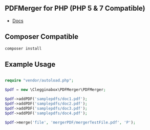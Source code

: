 ## PDFMerger for PHP (PHP 5 & 7 Compatible)

- [Docs](https://github.com/myokyawhtun/PDFMerger)

## Composer Compatible

```bash
composer install
```

## Example Usage
```php

require "vendor/autoload.php";

$pdf = new \Clegginabox\PDFMerger\PDFMerger;

$pdf->addPDF('samplepdfs/doc1.pdf');
$pdf->addPDF('samplepdfs/doc2.pdf');
$pdf->addPDF('samplepdfs/doc3.pdf');
$pdf->addPDF('samplepdfs/doc4.pdf');

$pdf->merge('file', 'mergerPDF/mergerTestFile.pdf', 'P');
```
